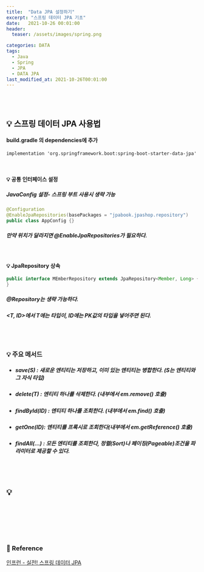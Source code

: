 ```yaml
---
title:  "Data JPA 설정하기"
excerpt: "스프링 데이터 JPA 기초"
date:   2021-10-26 00:01:00
header:
  teaser: /assets/images/spring.png

categories: DATA
tags:
  - Java
  - Spring
  - JPA
  - DATA JPA
last_modified_at: 2021-10-26T00:01:00
---
```


<br/>

<br/>

## 💡 스프링 데이터 JPA 사용법

#### build.gradle 의 dependencies에 추가

```properties
implementation 'org.springframework.boot:spring-boot-starter-data-jpa'
```

<br/>

#### 💡 공통 인터페이스 설정 

##### JavaConfig 설정- 스프링 부트 사용시 생략 가능 

```java
@Configuration 
@EnableJpaRepositories(basePackages = "jpabook.jpashop.repository") 
public class AppConfig {}
```

##### 만약 위치가 달라지면 @EnableJpaRepositories가 필요하다.

<br/>

#### 💡 JpaRepository 상속

```java
public interface MEmberRepository extends JpaRepository<Member, Long> {
}
```

##### @Repository는 생략 가능하다.

##### <T, ID>에서 T에는 타입이, ID에는 PK값의 타입을 넣어주면 된다.

<br/>

<br/>

### 💡 주요 메서드

- ##### save(S) : 새로운 엔티티는 저장하고, 이미 있는 엔티티는 병합한다. (S는 엔티티와 그 자식 타입)

- ##### delete(T) : 엔티티 하나를 삭제한다. (내부에서 em.remove() 호출)

- ##### findById(ID) : 엔티티 하나를 조회한다. (내부에서 em.find() 호출)

- ##### getOne(ID): 엔티티를 프록시로 조회한다(내부에서 em.getReference() 호출)

- ##### findAll(...) : 모든 엔티티를 조회한다, 정렬(Sort)나 페이징(Pageable)조건을 파라미터로 제공할 수 있다.

<br/>

<br/>

## 💡

<br/>

<br/>

<br/>

<br/>

<br/>

### 📔 Reference

[인프런 - 실전! 스프링 데이터 JPA](https://www.inflearn.com/course/%EC%8A%A4%ED%94%84%EB%A7%81-%EB%8D%B0%EC%9D%B4%ED%84%B0-JPA-%EC%8B%A4%EC%A0%84/dashboard)